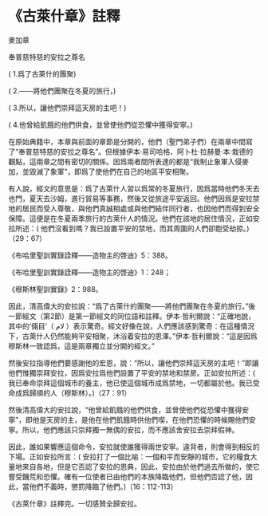 # 《古萊什章》註釋

麥加章

奉普慈特慈的安拉之尊名

( 1.爲了古萊什的團聚)

( 2.——將他們團聚在冬夏的旅行，) 

( 3.所以，讓他們崇拜這天房的主吧！)

( 4.他曾給飢餓的他們供食，並曾使他們從恐懼中獲得安寧。)

在原始典籍中，本章與前面的章節是分開的，他們（聖門弟子們）在兩章中間寫了“奉普慈特慈的安拉之尊名”。但根據伊本·易司哈格、阿卜杜·拉赫曼·本·栽德的觀點，這兩章之間有密切的關係。因爲兩者間所表達的都是“我制止象軍入侵麥加，並毀滅了象軍”，即爲了使他們在自己的地區平安相聚。

有人說，經文的意思是：爲了古萊什人習以爲常的冬夏旅行，因爲當時他們冬天去也門，夏天去沙姆，進行貿易等事務，然後又從旅途平安返回。他們因爲是安拉禁地的居民而受人尊敬，與他們真誠相處或與他們結伴同行者，也因他們而得到安全保障。這便是在冬夏兩季旅行的古萊什人的情況。他們在該地的居住情況，正如安拉所述：( 他們沒看到嗎？我已設置平安的禁地，而其周圍的人們卻飽受劫掠。)（29：67）

《布哈里聖訓實錄詮釋——造物主的啓迪》5：388。

《布哈里聖訓實錄詮釋——造物主的啓迪》1：248；

《穆斯林聖訓實錄》2：988。

因此，清高偉大的安拉說：“爲了古萊什的團聚——將他們團聚在冬夏的旅行。”後一節經文（第2節）是第一節經文的同位語和註釋。伊本·哲利爾說：“正確地說，其中的‘倆目’（ لام ）表示驚奇。經文好像在說，人們應該感到驚奇：在這種情況下，古萊什人仍然能夠平安相聚，沐浴着安拉的恩澤。”伊本·哲利爾說：“這是因爲穆斯林一致認爲，這是兩章獨立並分開的經文。”

然後安拉指導他們要感謝他的宏恩，說：“所以，讓他們崇拜這天房的主吧！”即讓他們惟獨崇拜安拉，因爲安拉爲他們設置了平安的禁地和禁房。正如安拉所述：( 我已奉命崇拜這個城市的養主，他已使這個城市成爲禁地，一切都屬於他。我已受命成爲歸順的人（穆斯林）。)（27：91）

然後清高偉大的安拉說，“他曾給飢餓的他們供食，並曾使他們從恐懼中獲得安寧”，即他是天房的主，是他在他們飢餓時供他們喫，在他們恐懼的時候賜他們安寧。所以，他們應該只崇拜獨一無偶的安拉，而不應該舍安拉去崇拜假神。

因此，誰如果響應這個命令，安拉就使誰獲得兩世安寧。違背者，則會得到相反的下場。正如安拉所言：( 安拉打了一個比喻：一個和平而安靜的城市，它的糧食大量地來自各地，但是它否認了安拉的恩典，因此，安拉由於他們過去所做的，使它嘗受饑荒和恐懼。確有一位使者已由他們的本族降臨他們，但他們否認了他，因此，當他們不義時，懲罰降臨了他們。)（16：112-113）

《古萊什章》註釋完。一切感贊全歸安拉。